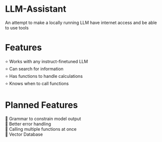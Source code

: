 # LLM-Assistant
An attempt to make a locally running LLM have internet access and be able to use tools

# Features
⭐ Works with any instruct-finetuned LLM<br/>
⭐ Can search for information<br/>
⭐ Has functions to handle calculations<br/>
⭐ Knows when to call functions<br/>

# Planned Features
🔨 Grammar to constrain model output<br/>
🔨 Better error handling<br/>
🔨 Calling multiple functions at once<br/>
🔨 Vector Database

